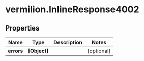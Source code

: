 # vermilion.InlineResponse4002

## Properties

Name | Type | Description | Notes
------------ | ------------- | ------------- | -------------
**errors** | **[Object]** |  | [optional] 



